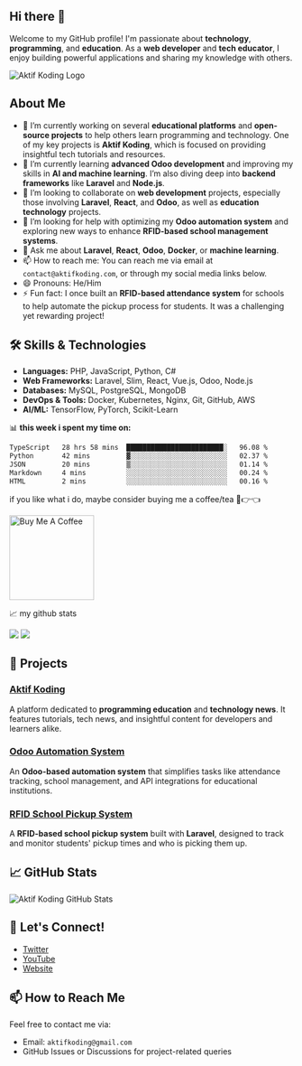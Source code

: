 ## Hi there 👋

Welcome to my GitHub profile! I'm passionate about **technology**, **programming**, and **education**. As a **web developer** and **tech educator**, I enjoy building powerful applications and sharing my knowledge with others.

![Aktif Koding Logo](https://avatars.githubusercontent.com/u/162861480?v=4)

## About Me
- 🔭 I’m currently working on several **educational platforms** and **open-source projects** to help others learn programming and technology. One of my key projects is **Aktif Koding**, which is focused on providing insightful tech tutorials and resources.
- 🌱 I’m currently learning **advanced Odoo development** and improving my skills in **AI and machine learning**. I’m also diving deep into **backend frameworks** like **Laravel** and **Node.js**.
- 👯 I’m looking to collaborate on **web development** projects, especially those involving **Laravel**, **React**, and **Odoo**, as well as **education technology** projects.
- 🤔 I’m looking for help with optimizing my **Odoo automation system** and exploring new ways to enhance **RFID-based school management systems**.
- 💬 Ask me about **Laravel**, **React**, **Odoo**, **Docker**, or **machine learning**.
- 📫 How to reach me: You can reach me via email at `contact@aktifkoding.com`, or through my social media links below.
- 😄 Pronouns: He/Him
- ⚡ Fun fact: I once built an **RFID-based attendance system** for schools to help automate the pickup process for students. It was a challenging yet rewarding project!

## 🛠️ Skills & Technologies
- **Languages:** PHP, JavaScript, Python, C#
- **Web Frameworks:** Laravel, Slim, React, Vue.js, Odoo, Node.js
- **Databases:** MySQL, PostgreSQL, MongoDB
- **DevOps & Tools:** Docker, Kubernetes, Nginx, Git, GitHub, AWS
- **AI/ML:** TensorFlow, PyTorch, Scikit-Learn

📊 **this week i spent my time on:**
<!--START_SECTION:waka-->

```txt
TypeScript   28 hrs 58 mins  ████████████████████████░   96.08 %
Python       42 mins         ▓░░░░░░░░░░░░░░░░░░░░░░░░   02.37 %
JSON         20 mins         ▒░░░░░░░░░░░░░░░░░░░░░░░░   01.14 %
Markdown     4 mins          ░░░░░░░░░░░░░░░░░░░░░░░░░   00.24 %
HTML         2 mins          ░░░░░░░░░░░░░░░░░░░░░░░░░   00.16 %
```

<!--END_SECTION:waka-->

if you like what i do, maybe consider buying me a coffee/tea 🥺👉👈

<a href="https://buymeacoffee.com/aktifkodin6" target="_blank"><img src="https://cdn.buymeacoffee.com/buttons/v2/default-red.png" alt="Buy Me A Coffee" width="150" ></a>

📈 my github stats

![](https://github.com/sw-yx/sw-yx/blob/master/generated/overview.svg)
![](https://github.com/sw-yx/sw-yx/blob/master/generated/languages.svg)

## 🚀 Projects

### [Aktif Koding](https://github.com/aktifkoding/aktifkoding)
A platform dedicated to **programming education** and **technology news**. It features tutorials, tech news, and insightful content for developers and learners alike.

### [Odoo Automation System](https://github.com/aktifkoding/odoo-automation)
An **Odoo-based automation system** that simplifies tasks like attendance tracking, school management, and API integrations for educational institutions.

### [RFID School Pickup System](https://github.com/aktifkoding/school-pickup-system)
A **RFID-based school pickup system** built with **Laravel**, designed to track and monitor students' pickup times and who is picking them up.

## 📈 GitHub Stats
![Aktif Koding GitHub Stats](https://github-readme-stats.vercel.app/api?username=aktifkoding&show_icons=true&hide_title=true&count_private=true&hide=prs)

## 🔗 Let's Connect!
- [Twitter](https://twitter.com/aktifkoding)
- [YouTube](https://www.youtube.com/@aktifkodingonline)
- [Website](https://aktifkoding.com)

## 📫 How to Reach Me
Feel free to contact me via:
- Email: `aktifkoding@gmail.com`
- GitHub Issues or Discussions for project-related queries

